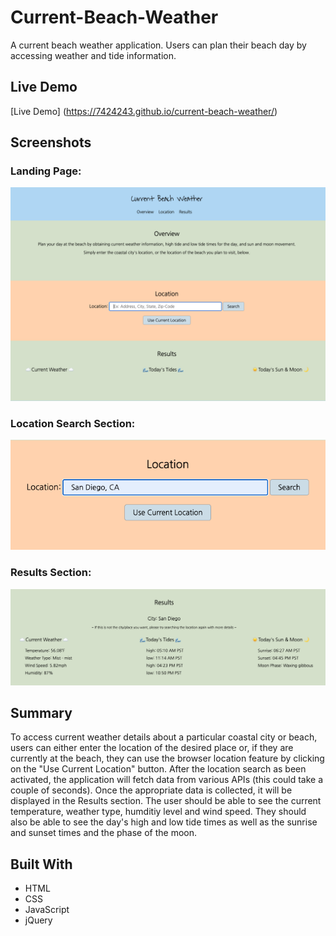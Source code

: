 # Current-Beach-Weather

A current beach weather application. Users can plan their beach day by accessing weather and tide information.

## Live Demo

[Live Demo] (https://7424243.github.io/current-beach-weather/)

## Screenshots

### Landing Page:

![landing page image](screenshots/landing-page.png)

### Location Search Section:

![location search section image](screenshots/location-search-section.png)

### Results Section:

![results section image](screenshots/results-section.png)

## Summary

To access current weather details about a particular coastal city or beach, users can either enter the location of the desired place or, if they are currently at the beach, they can use the browser location feature by clicking on the "Use Current Location" button. After the location search as been activated, the application will fetch data from various APIs (this could take a couple of seconds). Once the appropriate data is collected, it will be displayed in the Results section. The user should be able to see the current temperature, weather type, humditiy level and wind speed. They should also be able to see the day's high and low tide times as well as the sunrise and sunset times and the phase of the moon.

## Built With

* HTML
* CSS
* JavaScript
* jQuery
